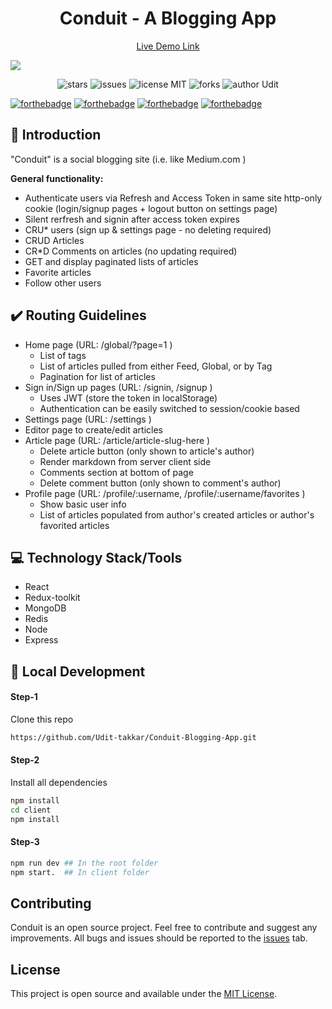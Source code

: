 <div align="center">
    <h1>Conduit - A Blogging App</h1>

[Live Demo Link](https://conduit-udit.herokuapp.com/)

</div>

<!-- Banner -->
<div class="container-fluid">
  <img class="mx-auto" src="https://imgur.com/9Bjd65m.png">
</div>
<p align="center">
    <img src="https://img.shields.io/github/stars/Udit-takkar/Conduit-Blogging-App" alt="stars" />
  <img src="https://img.shields.io/github/issues/Udit-takkar/Conduit-Blogging-App" alt="issues" />
    <img src="https://img.shields.io/badge/license-MIT-brightgreen" alt="license MIT"/>
    <img src="https://img.shields.io/github/forks/Udit-takkar/Conduit-Blogging-App" alt="forks" />
    <img src="https://img.shields.io/badge/author-Udit-takkar" alt="author Udit"/>
</p>

[![forthebadge](https://forthebadge.com/images/badges/built-by-developers.svg)](https://forthebadge.com)
[![forthebadge](https://forthebadge.com/images/badges/built-with-love.svg)](https://forthebadge.com)
[![forthebadge](https://forthebadge.com/images/badges/built-with-swag.svg)](https://forthebadge.com)
[![forthebadge](https://forthebadge.com/images/badges/made-with-javascript.svg)](https://forthebadge.com)

## 📌 Introduction

"Conduit" is a social blogging site (i.e. like Medium.com )

**General functionality:**

- Authenticate users via Refresh and Access Token in same site http-only cookie (login/signup pages + logout button on settings page)
- Silent rerfresh and signin after access token expires
- CRU\* users (sign up & settings page - no deleting required)
- CRUD Articles
- CR\*D Comments on articles (no updating required)
- GET and display paginated lists of articles
- Favorite articles
- Follow other users

## ✔️ Routing Guidelines

- Home page (URL: /global/?page=1 )
  - List of tags
  - List of articles pulled from either Feed, Global, or by Tag
  - Pagination for list of articles
- Sign in/Sign up pages (URL: /signin, /signup )
  - Uses JWT (store the token in localStorage)
  - Authentication can be easily switched to session/cookie based
- Settings page (URL: /settings )
- Editor page to create/edit articles
- Article page (URL: /article/article-slug-here )
  - Delete article button (only shown to article's author)
  - Render markdown from server client side
  - Comments section at bottom of page
  - Delete comment button (only shown to comment's author)
- Profile page (URL: /profile/:username, /profile/:username/favorites )
  - Show basic user info
  - List of articles populated from author's created articles or author's favorited articles

## 💻 Technology Stack/Tools

- React
- Redux-toolkit
- MongoDB
- Redis
- Node
- Express


## :rocket: Local Development

#### Step-1

Clone this repo

```sh
https://github.com/Udit-takkar/Conduit-Blogging-App.git
```

#### Step-2

Install all dependencies

```sh
npm install
cd client
npm install
```

#### Step-3

```sh
npm run dev ## In the root folder
npm start.  ## In client folder
```

## Contributing

Conduit is an open source project. Feel free to contribute and suggest any improvements. All bugs and issues should be reported to the [issues](https://github.com/Udit-takkar/Conduit-Blogging-App/issues) tab.

## License

This project is open source and available under the [MIT License](LICENSE).

